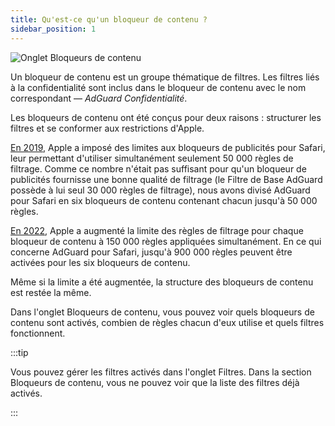 ```yaml
---
title: Qu'est-ce qu'un bloqueur de contenu ?
sidebar_position: 1
---
```


![Onglet Bloqueurs de contenu](https://cdn.adtidy.org/public/Adguard/Blog/AG_for_Safari_in-depth_review/Contentblockers.png)

Un bloqueur de contenu est un groupe thématique de filtres. Les filtres liés à la confidentialité sont inclus dans le bloqueur de contenu avec le nom correspondant — _AdGuard Confidentialité_.

Les bloqueurs de contenu ont été conçus pour deux raisons : structurer les filtres et se conformer aux restrictions d'Apple.

[En 2019](https://adguard.com/en/blog/adguard-safari-1-5.html), Apple a imposé des limites aux bloqueurs de publicités pour Safari, leur permettant d'utiliser simultanément seulement 50 000 règles de filtrage. Comme ce nombre n'était pas suffisant pour qu'un bloqueur de publicités fournisse une bonne qualité de filtrage (le Filtre de Base AdGuard possède à lui seul 30 000 règles de filtrage), nous avons divisé AdGuard pour Safari en six bloqueurs de contenu contenant chacun jusqu'à 50 000 règles.

[En 2022](https://adguard.com/en/blog/adguard-for-safari-1-11.html), Apple a augmenté la limite des règles de filtrage pour chaque bloqueur de contenu à 150 000 règles appliquées simultanément. En ce qui concerne AdGuard pour Safari, jusqu'à 900 000 règles peuvent être activées pour les six bloqueurs de contenu.

Même si la limite a été augmentée, la structure des bloqueurs de contenu est restée la même.

Dans l'onglet Bloqueurs de contenu, vous pouvez voir quels bloqueurs de contenu sont activés, combien de règles chacun d'eux utilise et quels filtres fonctionnent.

:::tip

Vous pouvez gérer les filtres activés dans l'onglet Filtres. Dans la section Bloqueurs de contenu, vous ne pouvez voir que la liste des filtres déjà activés.

:::
